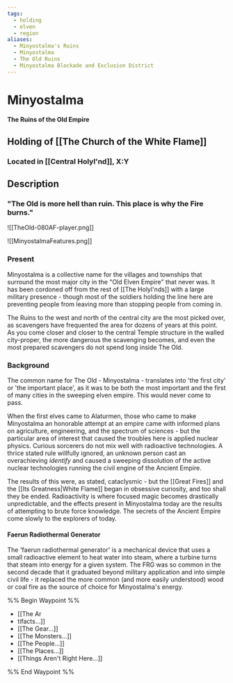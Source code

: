 ```yaml
---
tags:
  - holding
  - elven
  - region
aliases:
  - Minyostalma's Ruins
  - Minyostalma
  - The Old Ruins
  - Minyostalma Blockade and Exclusion District
---
```


# Minyostalma
#### The Ruins of the Old Empire
## Holding of [[The Church of the White Flame]]
### Located in [[Central Holyl'nd]], X:Y
## Description
### "The Old is more hell than ruin. This place is why the Fire burns."
![[TheOld-080AF-player.png]]

![[MinyostalmaFeatures.png]]
### Present
Minyostalma is a collective name for the villages and townships that surround the most major city in the "Old Elven Empire" that never was. It has been cordoned off from the rest of [[The Holyl'nds]] with a large military presence - though most of the soldiers holding the line here are preventing people from leaving more than stopping people from coming in.

The Ruins to the west and north of the central city are the most picked over, as scavengers have frequented the area for dozens of years at this point. As you come closer and closer to the central Temple structure in the walled city-proper, the more dangerous the scavenging becomes, and even the most prepared scavengers do not spend long inside The Old.

### Background
The common name for The Old - Minyostalma - translates into 'the first city' or 'the important place', as it was to be both the most important and the first of many cities in the sweeping elven empire. This would never come to pass. 

When the first elves came to Alaturmen, those who came to make Minyostalma an honorable attempt at an empire came with informed plans on agriculture, engineering, and the spectrum of sciences - but the particular area of interest that caused the troubles here is applied nuclear physics. Curious sorcerers do not mix well with radioactive technologies. A thrice stated rule willfully ignored, an unknown person cast an overachieving *identify* and caused a sweeping dissolution of the active nuclear technologies running the civil engine of the Ancient Empire.

The results of this were, as stated, cataclysmic - but the [[Great Fires]] and the [[Its Greatness|White Flame]] began in obsessive curiosity, and too shall they be ended. Radioactivity is where focused magic becomes drastically unpredictable, and the effects present in Minyostalma today are the results of attempting to brute force knowledge. The secrets of the Ancient Empire come slowly to the explorers of today.

#### Faerun Radiothermal Generator
The 'faerun radiothermal generator' is a mechanical device that uses a small radioactive element to heat water into steam, where a turbine turns that steam into energy for a given system. The FRG was so common in the second decade that it graduated beyond military application and into simple civil life - it replaced the more common (and more easily understood) wood or coal fire as the source of choice for Minyostalma's energy.

%% Begin Waypoint %%
- [[The Ar
- tifacts...]]
- [[The Gear...]]
- [[The Monsters...]]
- [[The People...]]
- [[The Places...]]
- [[Things Aren't Right Here...]]

%% End Waypoint %%